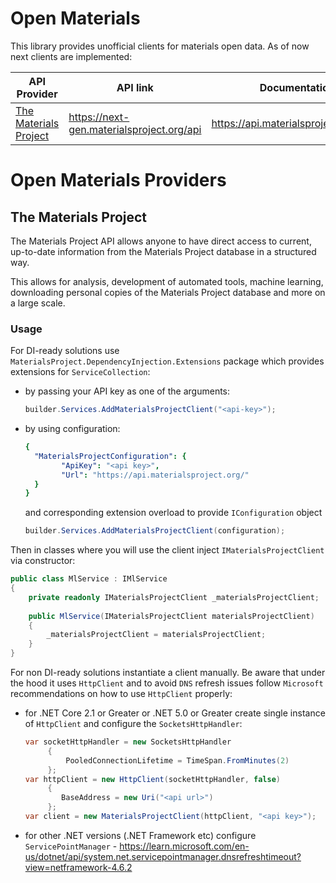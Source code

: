 # Open Materials

This library provides unofficial clients for materials open data. As of now next clients are implemented:

|API Provider    |API link                       |Documentation                         |
|----------------|-------------------------------|-----------------------------|
|[The Materials Project](https://next-gen.materialsproject.org/)|https://next-gen.materialsproject.org/api            |https://api.materialsproject.org/docs            |



# Open Materials Providers

## The Materials Project

The Materials Project API allows anyone to have direct access to current, up-to-date information from the Materials Project database in a structured way.

This allows for analysis, development of automated tools, machine learning, downloading personal copies of the Materials Project database and more on a large scale.

### Usage

For DI-ready solutions use `MaterialsProject.DependencyInjection.Extensions` package which provides extensions for `ServiceCollection`:
- by passing your API key as one of the arguments:
	```csharp
	builder.Services.AddMaterialsProjectClient("<api-key>");
	```
- by using configuration:

	```yaml
	{
	  "MaterialsProjectConfiguration": {
		    "ApiKey": "<api key>",
		    "Url": "https://api.materialsproject.org/"
	  }
	}
	```
	and corresponding extension overload to provide `IConfiguration` object
	```csharp
	builder.Services.AddMaterialsProjectClient(configuration);
	```
	
Then in classes where you will use the client inject `IMaterialsProjectClient` via constructor:
```csharp
public class MlService : IMlService
{
	private readonly IMaterialsProjectClient _materialsProjectClient;
    
	public MlService(IMaterialsProjectClient materialsProjectClient)
	{
		_materialsProjectClient = materialsProjectClient;
	}
}
```

For non DI-ready solutions instantiate a client manually. Be aware that under the hood it uses `HttpClient` and to avoid `DNS` refresh issues follow `Microsoft` recommendations on how to use `HttpClient` properly:
- for .NET Core 2.1 or Greater or .NET 5.0 or Greater create single instance of `HttpClient` and configure the `SocketsHttpHandler`:
	```csharp
	var socketHttpHandler = new SocketsHttpHandler
		 {
	         PooledConnectionLifetime = TimeSpan.FromMinutes(2)
		 };
	var httpClient = new HttpClient(socketHttpHandler, false)
		 {
            BaseAddress = new Uri("<api url>")
		 };
	var client = new MaterialsProjectClient(httpClient, "<api key>");
	```
- for other .NET versions (.NET Framework etc) configure `ServicePointManager` - https://learn.microsoft.com/en-us/dotnet/api/system.net.servicepointmanager.dnsrefreshtimeout?view=netframework-4.6.2